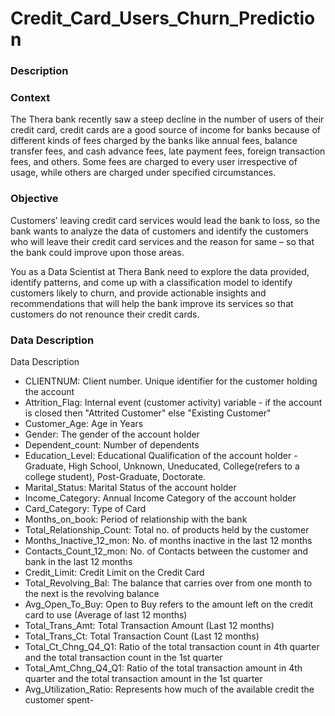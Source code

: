 # Credit_Card_Users_Churn_Prediction


###  Description
### Context
The Thera bank recently saw a steep decline in the number of users of their credit card, credit cards are a good source of income for banks because of different kinds of fees charged by the banks like annual fees, balance transfer fees, and cash advance fees, late payment fees, foreign transaction fees, and others. Some fees are charged to every user irrespective of usage, while others are charged under specified circumstances.

### Objective
Customers’ leaving credit card services would lead the bank to loss, so the bank wants to analyze the data of customers and identify the customers who will leave their credit card services and the reason for same – so that the bank could improve upon those areas.

You as a Data Scientist at Thera Bank need to explore the data provided, identify patterns, and come up with a classification model to identify customers likely to churn, and provide actionable insights and recommendations that will help the bank improve its services so that customers do not renounce their credit cards.

### Data Description

Data Description
- CLIENTNUM: Client number. Unique identifier for the customer holding the account
- Attrition_Flag: Internal event (customer activity) variable - if the account is closed then "Attrited Customer" else "Existing Customer"
- Customer_Age: Age in Years
- Gender: The gender of the account holder
- Dependent_count: Number of dependents
- Education_Level:  Educational Qualification of the account holder - Graduate, High School, Unknown, Uneducated, College(refers to a college student), Post-Graduate, Doctorate.
- Marital_Status: Marital Status of the account holder
- Income_Category: Annual Income Category of the account holder
- Card_Category: Type of Card
- Months_on_book: Period of relationship with the bank
- Total_Relationship_Count: Total no. of products held by the customer
- Months_Inactive_12_mon: No. of months inactive in the last 12 months
- Contacts_Count_12_mon: No. of Contacts between the customer and bank in the last 12 months
- Credit_Limit: Credit Limit on the Credit Card
- Total_Revolving_Bal: The balance that carries over from one month to the next is the revolving balance
- Avg_Open_To_Buy: Open to Buy refers to the amount left on the credit card to use (Average of last 12 months)
- Total_Trans_Amt: Total Transaction Amount (Last 12 months)
- Total_Trans_Ct: Total Transaction Count (Last 12 months)
- Total_Ct_Chng_Q4_Q1: Ratio of the total transaction count in 4th quarter and the total transaction count in the 1st quarter
- Total_Amt_Chng_Q4_Q1: Ratio of the total transaction amount in 4th quarter and the total transaction amount in the 1st quarter
- Avg_Utilization_Ratio: Represents how much of the available credit the customer spent- 
